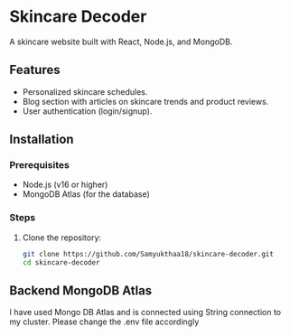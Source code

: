 


# Skincare Decoder

A skincare website built with React, Node.js, and MongoDB.

## Features
- Personalized skincare schedules.
- Blog section with articles on skincare trends and product reviews.
- User authentication (login/signup).

## Installation

### Prerequisites
- Node.js (v16 or higher)
- MongoDB Atlas (for the database)

### Steps
1. Clone the repository:
   ```bash
   git clone https://github.com/Samyukthaa18/skincare-decoder.git
   cd skincare-decoder
## Backend MongoDB Atlas
I have used Mongo DB Atlas and is connected using String connection to my cluster. 
Please change the  .env file accordingly
